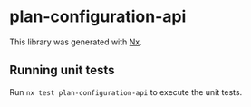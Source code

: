 # plan-configuration-api

This library was generated with [Nx](https://nx.dev).

## Running unit tests

Run `nx test plan-configuration-api` to execute the unit tests.
